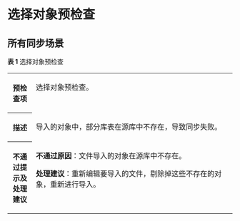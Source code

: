 # 选择对象预检查<a name="drs_03_045"></a>

## 所有同步场景<a name="section5509193713313"></a>

**表 1**  选择对象预检查

<a name="table119871342607"></a>
<table><tbody><tr id="row6986184219011"><th class="firstcol" valign="top" width="11%" id="mcps1.2.3.1.1"><p id="p149861342802"><a name="p149861342802"></a><a name="p149861342802"></a><strong id="b1698614428012"><a name="b1698614428012"></a><a name="b1698614428012"></a>预检查项</strong></p>
</th>
<td class="cellrowborder" valign="top" width="89%" headers="mcps1.2.3.1.1 "><p id="p109861425013"><a name="p109861425013"></a><a name="p109861425013"></a>选择对象预检查。</p>
</td>
</tr>
<tr id="row298616421019"><th class="firstcol" valign="top" width="11%" id="mcps1.2.3.2.1"><p id="p17986124219018"><a name="p17986124219018"></a><a name="p17986124219018"></a><strong id="b9986184211017"><a name="b9986184211017"></a><a name="b9986184211017"></a>描述</strong></p>
</th>
<td class="cellrowborder" valign="top" width="89%" headers="mcps1.2.3.2.1 "><p id="p169861242703"><a name="p169861242703"></a><a name="p169861242703"></a>导入的对象中，部分库表在源库中不存在，导致同步失败。</p>
</td>
</tr>
<tr id="row15986164211011"><th class="firstcol" valign="top" width="11%" id="mcps1.2.3.3.1"><p id="p69861242307"><a name="p69861242307"></a><a name="p69861242307"></a><strong id="b17986542908"><a name="b17986542908"></a><a name="b17986542908"></a>不通过提示及<strong id="b89866421106"><a name="b89866421106"></a><a name="b89866421106"></a>处理建议</strong></strong></p>
</th>
<td class="cellrowborder" valign="top" width="89%" headers="mcps1.2.3.3.1 "><p id="p198619422011"><a name="p198619422011"></a><a name="p198619422011"></a><strong id="b169861642606"><a name="b169861642606"></a><a name="b169861642606"></a>不通过原因</strong>：文件导入的对象在源库中不存在。</p>
<p id="p2986114217013"><a name="p2986114217013"></a><a name="p2986114217013"></a><strong id="b119869424012"><a name="b119869424012"></a><a name="b119869424012"></a>处理建议</strong>：重新编辑要导入的文件，剔除掉这些不存在的对象，重新进行导入。</p>
</td>
</tr>
</tbody>
</table>

